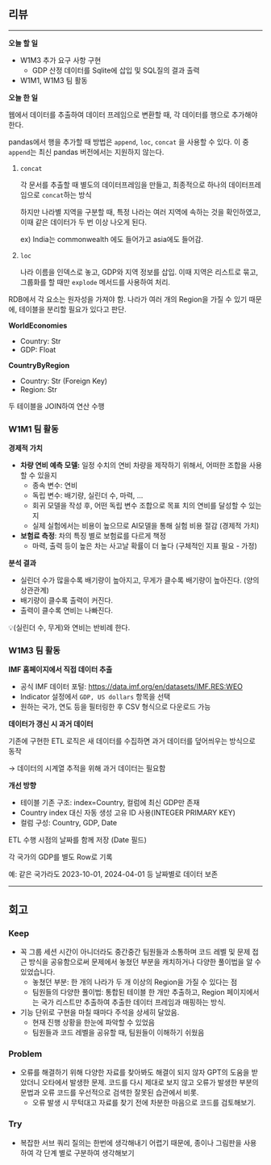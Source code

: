 ## 리뷰

---

**오늘 할 일**

- W1M3 추가 요구 사항 구현
    - GDP 산정 데이터를 Sqlite에 삽입 및 SQL질의 결과 출력
- W1M1, W1M3 팀 활동

**오늘 한 일**

웹에서 데이터를 추출하여 데이터 프레임으로 변환할 때, 각 데이터를 행으로 추가해야 한다.

pandas에서 행을 추가할 때 방법은 `append`, `loc`, `concat` 을 사용할 수 있다. 이 중 `append`는 최신 pandas 버전에서는 지원하지 않는다. 

1.  `concat` 
    
    각 문서를 추출할 때 별도의 데이터프레임을 만들고, 최종적으로 하나의 데이터프레임으로 `concat`하는 방식
    
    하지만 나라별 지역을 구분할 때, 특정 나라는 여러 지역에 속하는 것을 확인하였고, 이때 같은 데이터가 두 번 이상 나오게 된다.
    
    ex) India는 commonwealth 에도 들어가고 asia에도 들어감. 
    
2. `loc` 
    
    나라 이름을 인덱스로 놓고, GDP와 지역 정보를 삽입. 이때 지역은 리스트로 묶고, 그룹화를 할 때만 `explode` 메서드를 사용하여 처리.
    

RDB에서 각 요소는 원자성을 가져야 함. 나라가 여러 개의 Region을 가질 수 있기 때문에, 테이블을 분리할 필요가 있다고 판단.

**WorldEconomies**

- Country: Str
- GDP: Float

**CountryByRegion**

- Country: Str (Foreign Key)
- Region: Str

두 테이블을 JOIN하여 연산 수행

### W1M1 팀 활동

**경제적 가치**

- **차량 연비 예측 모델:** 일정 수치의 연비 차량을 제작하기 위해서, 어떠한 조합을 사용할 수 있을지
    - 종속 변수: 연비
    - 독립 변수: 배기량, 실린더 수, 마력, …
    - 회귀 모델을 작성 후, 어떤 독립 변수 조합으로 목표 치의 연비를 달성할 수 있는지
    - 실제 실험에서는 비용이 높으므로 AI모델을 통해 실험 비용 절감 (경제적 가치)
- **보험료 측정**: 차의 특징 별로 보험료를 다르게 책정
    - 마력, 출력 등이 높은 차는 사고날 확률이 더 높다 (구체적인 지표 필요 - 가정)

**분석 결과**

- 실린더 수가 많을수록 배기량이 높아지고, 무게가 클수록 배기량이 높아진다. (양의 상관관계)
- 배기량이 클수록 출력이 커진다.
- 출력이 클수록 연비는 나빠진다.

<aside>
💡(실린더 수, 무게)와 연비는 반비례 한다.

</aside>

### W1M3 팀 활동

**IMF 홈페이지에서 직접 데이터 추출**

- 공식 IMF 데이터 포털: https://data.imf.org/en/datasets/IMF.RES:WEO
- Indicator 설정에서 `GDP, US dollars` 항목을 선택
- 원하는 국가, 연도 등을 필터링한 후 CSV 형식으로 다운로드 가능

**데이터가 갱신 시 과거 데이터**

기존에 구현한 ETL 로직은 새 데이터를 수집하면 과거 데이터를 덮어씌우는 방식으로 동작 

→ 데이터의 시계열 추적을 위해 과거 데이터는 필요함

**개선 방향**

- 테이블 기존 구조: index=Country, 컬럼에 최신 GDP만 존재
- Country index 대신 자동 생성 고유 ID 사용(INTEGER PRIMARY KEY)
- 컬럼 구성: Country, GDP, Date

ETL 수행 시점의 날짜를 함께 저장 (Date 필드)

각 국가의 GDP를 별도 Row로 기록

예: 같은 국가라도 2023-10-01, 2024-04-01 등 날짜별로 데이터 보존

---

## 회고

### Keep

- 꼭 그룹 세션 시간이 아니더라도 중간중간 팀원들과 소통하며 코드 레벨 및 문제 접근 방식을 공유함으로써 문제에서 놓쳤던 부분을 캐치하거나 다양한 풀이법을 알 수 있었습니다.
    - 놓쳤던 부분: 한 개의 나라가 두 개 이상의 Region을 가질 수 있다는 점
    - 팀원들의 다양한 풀이법: 통합된 테이블 한 개만 추출하고, Region 페이지에서는 국가 리스트만 추출하여 추출한 데이터 프레임과 매핑하는 방식.
- 기능 단위로 구현을 마칠 때마다 주석을 상세히 달았음.
    - 현재 진행 상황을 한눈에 파악할 수 있었음
    - 팀원들과 코드 레벨을 공유할 때, 팀원들이 이해하기 쉬웠음

### Problem

- 오류를 해결하기 위해 다양한 자료를 찾아봐도 해결이 되지 않자 GPT의 도움을 받았더니 오타에서 발생한 문제. 코드를 다시 제대로 보지 않고 오류가 발생한 부분의 문법과 오류 코드를 우선적으로 검색한 잘못된 습관에서 비롯.
    - 오류 발생 시 무턱대고 자료를 찾기 전에 차분한 마음으로 코드를 검토해보기.

### Try

- 복잡한 서브 쿼리 질의는 한번에 생각해내기 어렵기 때문에, 종이나 그림판을 사용하여 각 단계 별로 구분하여 생각해보기
